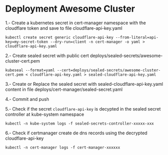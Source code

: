 # Deployment Awesome Cluster

1.- Create a kubernetes secret in cert-manager namespace with the cloudflare token and save to file cloudflare-api-key.yaml

`kubectl create secret generic cloudflare-api-key --from-literal=api-key=my-secret-token --dry-run=client -n cert-manager -o yaml > cloudflare-api-key.yaml`

2.- Create sealed secret with public cert deploys/sealed-secrets/awesome-cluster-cert.pem 

`kubeseal --format=yaml --cert=deploys/sealed-secrets/awesome-cluster-cert.pem < cloudflare-api-key.yaml > sealed-cloudflare-api-key.yaml`

3.- Create or Replace the sealed secret with sealed-cloudflare-api-key.yaml content in file deploys/cert-manager/sealed-secret.yaml

4.- Commit and push

5.- Check if the secret `cloudflare-api-key` is decypted in the sealed secret controller at kube-system namespace

`kubectl -n kube-system logs -f sealed-secrets-controller-xxxxx-xxx`

6.- Check if certmanager create de dns records using the decrypted cloudflare-api-key

`kubectl -n cert-manager logs -f cert-manager-xxxxxx`

